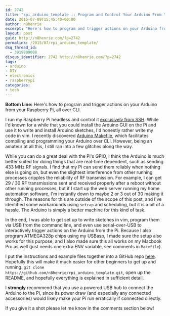 ```yaml
---
id: 2742
title: "rpi_arduino_template :: Program and Control Your Arduino From Your Raspberry Pi"
date: 2015-07-09T15:45:40+00:00
author: n8henrie
excerpt: "Here's how to program and trigger actions on your Arduino from your Raspberry Pi, all over CLI."
layout: post
guid: http://n8henrie.com/?p=2742
permalink: /2015/07/rpi_arduino_template/
dsq_thread_id:
  - 3919809008
disqus_identifier: 2742 http://n8henrie.com/?p=2742
tags:
- arduino
- DIY
- electronics
- raspberrypi
categories:
- tech
---
```

**Bottom Line:** Here's how to program and trigger actions on your Arduino from your Raspberry Pi, all over CLI.<!--more-->

I run my Raspberry Pi headless and control it [exclusively from SSH](http://n8henrie.com/2015/02/raspberry-pi-setup-direct-ethernet/). While I'd known for a while that you could install the Arduino GUI on the Pi and use it to write and install Arduino sketches, I'd honestly rather write my code in vim. I recently discovered <a href="https://github.com/sudar/Arduino-Makefile" target="_blank">Arduino Makefile</a>, which facilitates compiling and programming your Arduino over CLI. However, being an amateur at all this, I still ran into a few glitches along the way.

While you can do a great deal with the Pi's GPIO, I think the Arduino is much better suited for doing things that are real-time dependent, such as sending 433 MHz RF signals. I find that my Pi can send them reliably when nothing else is going on, but even the slightest interference from other running processes cripples the reliability of RF transmission. For example, I can get 29 / 30 RF transmissions sent and received properly after a reboot without other running processes, but if I start up the web server running my home automation software, I'm instantly down to maybe 2 or 3 out of 30 making it through. The reasons for this are outside of the scope of this post, and I've identified some workarounds using `setcap` and scheduling, but it is a bit of a hassle. The Arduino is simply a better machine for this kind of task.

In the end, I was able to get set up to write sketches in vim, program them via USB from the command line, and even use serial-over-USB to interactively trigger actions on the Arduino from the Pi. Because I also program ATMEGA328p chips using my USBasp, I made sure the setup also works for this purpose, and I also made sure this all works on my Macbook Pro as well (just needs one extra ENV variable, see comments in `Makefile`).

I put the instructions and example files together into a GitHub repo <a href="https://github.com/n8henrie/rpi_arduino_template" target="_blank">here</a>. Hopefully this will make it much easier for other beginners to get up and running. `git clone https://github.com/n8henrie/rpi_arduino_template.git`, open up the README, and hopefully everything is explained in sufficient detail.

I **strongly** recommend that you use a powered USB hub to connect the Arduino to the Pi, since its power draw (and especially any connected accessories) would likely make your Pi run erratically if connected directly.

If you give it a shot please let me know in the comments section below!